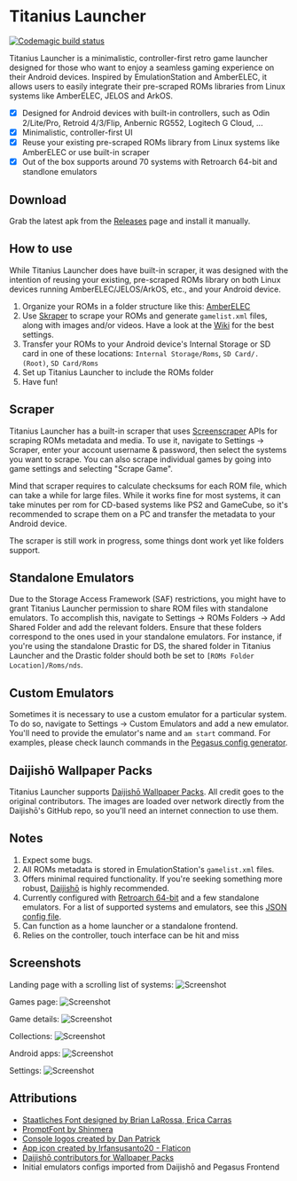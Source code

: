 # Titanius Launcher

[![Codemagic build status](https://api.codemagic.io/apps/641a93e956ceb17664370612/android-workflow/status_badge.svg)](https://codemagic.io/apps/641a93e956ceb17664370612/android-workflow/latest_build)

Titanius Launcher is a minimalistic, controller-first retro game launcher designed for those who want to enjoy a seamless gaming experience on their Android devices. 
Inspired by EmulationStation and AmberELEC, it allows users to easily integrate their pre-scraped ROMs libraries from Linux systems like AmberELEC, JELOS and ArkOS. 

- [x] Designed for Android devices with built-in controllers, such as Odin 2/Lite/Pro, Retroid 4/3/Flip, Anbernic RG552, Logitech G Cloud, ...
- [x] Minimalistic, controller-first UI
- [x] Reuse your existing pre-scraped ROMs library from Linux systems like AmberELEC or use built-in scraper
- [x] Out of the box supports around 70 systems with Retroarch 64-bit and standlone emulators

## Download

Grab the latest apk from the [Releases](https://github.com/dsolonenko/titanius-launcher/releases) page and install it manually.

## How to use

While Titanius Launcher does have built-in scraper, it was designed with the intention of reusing your existing, pre-scraped ROMs library on both Linux devices running AmberELEC/JELOS/ArkOS, etc., and your Android device.

1. Organize your ROMs in a folder structure like this: [AmberELEC](https://amberelec.org/systems/)
2. Use [Skraper](https://www.skraper.net/) to scrape your ROMs and generate `gamelist.xml` files, along with images and/or videos. Have a look at the [Wiki](https://github.com/dsolonenko/titanius-launcher/wiki/Skraper-Settings) for the best settings.
3. Transfer your ROMs to your Android device's Internal Storage or SD card in one of these locations: `Internal Storage/Roms`, `SD Card/. (Root)`, `SD Card/Roms`
4. Set up Titanius Launcher to include the ROMs folder
5. Have fun!

## Scraper

Titanius Launcher has a built-in scraper that uses [Screenscraper](https://www.screenscraper.fr) APIs for scraping ROMs metadata and media.
To use it, navigate to Settings -> Scraper, enter your account username & password, then select the systems you want to scrape.
You can also scrape individual games by going into game settings and selecting "Scrape Game".

Mind that scraper requires to calculate checksums for each ROM file, which can take a while for large files.
While it works fine for most systems, it can take minutes per rom for CD-based systems like PS2 and GameCube, so it's recommended to scrape them on a PC and transfer the metadata to your Android device. 

The scraper is still work in progress, some things dont work yet like folders support.

## Standalone Emulators

Due to the Storage Access Framework (SAF) restrictions, you might have to grant Titanius Launcher permission to share ROM files with standalone emulators. 
To accomplish this, navigate to Settings -> ROMs Folders -> Add Shared Folder and add the relevant folders. Ensure that these folders correspond to the ones used in your standalone emulators. 
For instance, if you're using the standalone Drastic for DS, the shared folder in Titanius Launcher and the Drastic folder should both be set to `[ROMs Folder Location]/Roms/nds`.

## Custom Emulators

Sometimes it is necessary to use a custom emulator for a particular system. To do so, navigate to Settings -> Custom Emulators and add a new emulator.
You'll need to provide the emulator's name and `am start` command. For examples, please check launch commands in the [Pegasus config generator](https://pegasus-frontend.org/tools/metagen-android/).

## Daijishō Wallpaper Packs

Titanius Launcher supports [Daijishō Wallpaper Packs](https://daijishou.github.io/Gallery/).
All credit goes to the original contributors. The images are loaded over network directly from the Daijishō's GitHub repo, so you'll need an internet connection to use them.

## Notes

1. Expect some bugs.
2. All ROMs metadata is stored in EmulationStation's `gamelist.xml` files.
3. Offers minimal required functionality. If you're seeking something more robust, [Daijishō](https://github.com/magneticchen/Daijishou) is highly recommended.
4. Currently configured with [Retroarch 64-bit](https://buildbot.libretro.com/stable/1.15.0/android/RetroArch_aarch64.apk) and a few standalone emulators. For a list of supported systems and emulators, see this [JSON config file](assets/metadata.json).
5. Can function as a home launcher or a standalone frontend.
6. Relies on the controller, touch interface can be hit and miss

## Screenshots

Landing page with a scrolling list of systems:
![Screenshot](assets/screenshots/01.png)

Games page:
![Screenshot](assets/screenshots/02.png)

Game details:
![Screenshot](assets/screenshots/03.png)

Collections:
![Screenshot](assets/screenshots/07.png)

Android apps:
![Screenshot](assets/screenshots/05.png)

Settings:
![Screenshot](assets/screenshots/06.png)

## Attributions

- [Staatliches Font designed by Brian LaRossa, Erica Carras](https://fonts.google.com/specimen/Staatliches/about)
- [PromptFont by Shinmera](https://github.com/Shinmera/promptfont/)
- [Console logos created by Dan Patrick](https://archive.org/details/console-logos-professionally-redrawn-plus-official-versions)
- [App icon created by Irfansusanto20 - Flaticon](https://www.flaticon.com/free-icons/game-console)
- [Daijishō contributors for Wallpaper Packs](https://daijishou.github.io/Gallery/)
- Initial emulators configs imported from Daijishō and Pegasus Frontend
